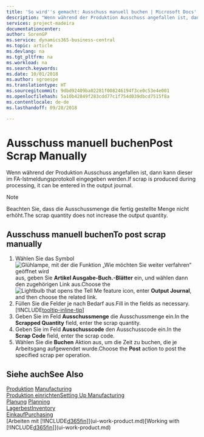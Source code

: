 ```yaml
---
title: 'So wird''s gemacht: Ausschuss manuell buchen | Microsoft Docs'
description: "Wenn während der Produktion Ausschuss angefallen ist, dann kann dieser im FA-Istmeldungsprotokoll eingegeben werden. Beachten Sie, dass die Ausschussmenge die fertig gestellte Menge nicht erhöht."
services: project-madeira
documentationcenter: 
author: SorenGP
ms.service: dynamics365-business-central
ms.topic: article
ms.devlang: na
ms.tgt_pltfrm: na
ms.workload: na
ms.search.keywords: 
ms.date: 10/01/2018
ms.author: sgroespe
ms.translationtype: HT
ms.sourcegitcommit: 9dbd92409ba02281f008246194f3ce0c53e4e001
ms.openlocfilehash: 5a10b42849f283cdd77c1f754d039dbcd7515f8a
ms.contentlocale: de-de
ms.lasthandoff: 09/28/2018

---
```

# <a name="post-scrap-manually"></a><span data-ttu-id="226db-104">Ausschuss manuell buchen</span><span class="sxs-lookup"><span data-stu-id="226db-104">Post Scrap Manually</span></span>
<span data-ttu-id="226db-105">Wenn während der Produktion Ausschuss angefallen ist, dann kann dieser im FA-Istmeldungsprotokoll eingegeben werden.</span><span class="sxs-lookup"><span data-stu-id="226db-105">If scrap is produced during processing, it can be entered in the output journal.</span></span> 

> [!NOTE]
> <span data-ttu-id="226db-106">Beachten Sie, dass die Ausschussmenge die fertig gestellte Menge nicht erhöht.</span><span class="sxs-lookup"><span data-stu-id="226db-106">The scrap quantity does not increase the output quantity.</span></span>  

## <a name="to-post-scrap-manually"></a><span data-ttu-id="226db-107">Ausschuss manuell buchen</span><span class="sxs-lookup"><span data-stu-id="226db-107">To post scrap manually</span></span>  
1. <span data-ttu-id="226db-108">Wählen Sie das Symbol ![Glühlampe, mit der die Funktion „Wie möchten Sie weiter verfahren“ geöffnet wird](media/ui-search/search_small.png "Wie möchten Sie weiter verfahren?") aus, geben Sie **Artikel Ausgabe-Buch.-Blätter** ein, und wählen dann den zugehörigen Link aus.</span><span class="sxs-lookup"><span data-stu-id="226db-108">Choose the ![Lightbulb that opens the Tell Me feature](media/ui-search/search_small.png "Tell me what you want to do") icon, enter **Output Journal**, and then choose the related link.</span></span>  
2. <span data-ttu-id="226db-109">Füllen Sie die Felder je nach Bedarf aus.</span><span class="sxs-lookup"><span data-stu-id="226db-109">Fill in the fields as necessary.</span></span> [!INCLUDE[tooltip-inline-tip](includes/tooltip-inline-tip_md.md)]  
3. <span data-ttu-id="226db-110">Geben Sie im Feld **Ausschussmenge** die Ausschussmenge ein.</span><span class="sxs-lookup"><span data-stu-id="226db-110">In the **Scrapped Quantity** field, enter the scrap quantity.</span></span>  
4. <span data-ttu-id="226db-111">Geben Sie im Feld **Ausschusscode** den Ausschusscode ein.</span><span class="sxs-lookup"><span data-stu-id="226db-111">In the **Scrap Code** field, enter the scrap code.</span></span>  
5. <span data-ttu-id="226db-112">Wählen Sie die **Buchen** Aktion aus, um die Zeit zu buchen, die je Arbeitsgang aufgewendet wurde.</span><span class="sxs-lookup"><span data-stu-id="226db-112">Choose the **Post** action to post the specified scrap per operation.</span></span>  

## <a name="see-also"></a><span data-ttu-id="226db-113">Siehe auch</span><span class="sxs-lookup"><span data-stu-id="226db-113">See Also</span></span>  
<span data-ttu-id="226db-114">[Produktion](production-manage-manufacturing.md)  </span><span class="sxs-lookup"><span data-stu-id="226db-114">[Manufacturing](production-manage-manufacturing.md)  </span></span>  
[<span data-ttu-id="226db-115">Produktion einrichten</span><span class="sxs-lookup"><span data-stu-id="226db-115">Setting Up Manufacturing</span></span>](production-configure-production-processes.md)  
<span data-ttu-id="226db-116">[Planung](production-planning.md)    </span><span class="sxs-lookup"><span data-stu-id="226db-116">[Planning](production-planning.md)    </span></span>  
[<span data-ttu-id="226db-117">Lagerbest</span><span class="sxs-lookup"><span data-stu-id="226db-117">Inventory</span></span>](inventory-manage-inventory.md)  
[<span data-ttu-id="226db-118">Einkauf</span><span class="sxs-lookup"><span data-stu-id="226db-118">Purchasing</span></span>](purchasing-manage-purchasing.md)  
<span data-ttu-id="226db-119">[Arbeiten mit [!INCLUDE[d365fin](includes/d365fin_md.md)]](ui-work-product.md)</span><span class="sxs-lookup"><span data-stu-id="226db-119">[Working with [!INCLUDE[d365fin](includes/d365fin_md.md)]](ui-work-product.md)</span></span>

